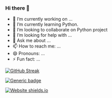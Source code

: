 ### Hi there 👋

<!--
**adarshkrdubay/adarshkrdubay** is a ✨ _special_ ✨ repository because its `README.md` (this file) appears on your GitHub profile.

Here are some ideas to get you started:-->

- 🔭 I’m currently working on ...
- 🌱 I’m currently learning Python.
- 👯 I’m looking to collaborate on Python project
- 🤔 I’m looking for help with ...
- 💬 Ask me about ...
- 📫 How to reach me: ...
- 😄 Pronouns: ...
- ⚡ Fun fact: ...



[![GitHub Streak](http://github-readme-streak-stats.herokuapp.com?user=adarshkrdubay&theme=dark&date_format=M%20j%5B%2C%20Y%5D)](https://git.io/streak-stats)

[![Generic badge](https://img.shields.io/badge/Python-3.10-<green>.svg)](https://shields.io/)

[![Website shields.io](https://img.shields.io/website-up-down-green-red/http/shields.io.svg)](http://shields.io/)
